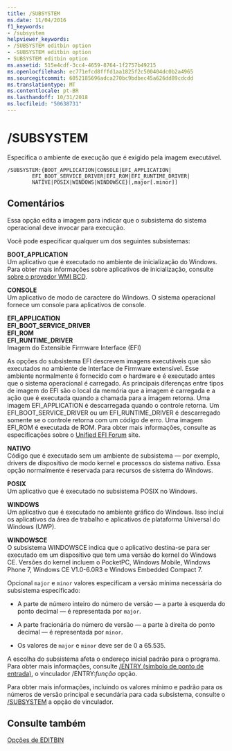 ```yaml
---
title: /SUBSYSTEM
ms.date: 11/04/2016
f1_keywords:
- /subsystem
helpviewer_keywords:
- /SUBSYSTEM editbin option
- -SUBSYSTEM editbin option
- SUBSYSTEM editbin option
ms.assetid: 515e4cdf-3cc4-4659-8764-1f2757b49215
ms.openlocfilehash: ec771efcd8fffd1aa1825f2c500404dc0b2a4965
ms.sourcegitcommit: 6052185696adca270bc9bdbec45a626dd89cdcdd
ms.translationtype: MT
ms.contentlocale: pt-BR
ms.lasthandoff: 10/31/2018
ms.locfileid: "50638731"
---
```

# <a name="subsystem"></a>/SUBSYSTEM

Especifica o ambiente de execução que é exigido pela imagem executável.

```
/SUBSYSTEM:{BOOT_APPLICATION|CONSOLE|EFI_APPLICATION|
        EFI_BOOT_SERVICE_DRIVER|EFI_ROM|EFI_RUNTIME_DRIVER|
        NATIVE|POSIX|WINDOWS|WINDOWSCE}[,major[.minor]]
```

## <a name="remarks"></a>Comentários

Essa opção edita a imagem para indicar que o subsistema do sistema operacional deve invocar para execução.

Você pode especificar qualquer um dos seguintes subsistemas:

**BOOT_APPLICATION**<br/>
Um aplicativo que é executado no ambiente de inicialização do Windows. Para obter mais informações sobre aplicativos de inicialização, consulte [sobre o provedor WMI BCD](/previous-versions/windows/desktop/bcd/about-bcd).

**CONSOLE**<br/>
Um aplicativo de modo de caractere do Windows. O sistema operacional fornece um console para aplicativos de console.

**EFI_APPLICATION**<br/>
**EFI_BOOT_SERVICE_DRIVER**<br/>
**EFI_ROM**<br/>
**EFI_RUNTIME_DRIVER**<br/>
Imagem do Extensible Firmware Interface (EFI)

As opções do subsistema EFI descrevem imagens executáveis que são executados no ambiente de Interface de Firmware extensível. Esse ambiente normalmente é fornecido com o hardware e é executado antes que o sistema operacional é carregado. As principais diferenças entre tipos de imagem do EFI são o local da memória que a imagem é carregada e a ação que é executada quando a chamada para a imagem retorna. Uma imagem EFI_APPLICATION é descarregada quando o controle retorna. Um EFI_BOOT_SERVICE_DRIVER ou um EFI_RUNTIME_DRIVER é descarregado somente se o controle retorna com um código de erro. Uma imagem EFI_ROM é executada de ROM. Para obter mais informações, consulte as especificações sobre o [Unified EFI Forum](http://www.uefi.org/) site.

**NATIVO**<br/>
Código que é executado sem um ambiente de subsistema — por exemplo, drivers de dispositivo de modo kernel e processos do sistema nativo. Essa opção normalmente é reservada para recursos de sistema do Windows.

**POSIX**<br/>
Um aplicativo que é executado no subsistema POSIX no Windows.

**WINDOWS**<br/>
Um aplicativo que é executado no ambiente gráfico do Windows. Isso inclui os aplicativos da área de trabalho e aplicativos de plataforma Universal do Windows (UWP).

**WINDOWSCE**<br/>
O subsistema WINDOWSCE indica que o aplicativo destina-se para ser executado em um dispositivo que tem uma versão do kernel do Windows CE. Versões do kernel incluem o PocketPC, Windows Mobile, Windows Phone 7, Windows CE V1.0-6.0R3 e Windows Embedded Compact 7.

Opcional `major` e `minor` valores especificam a versão mínima necessária do subsistema especificado:

- A parte de número inteiro do número de versão — a parte à esquerda do ponto decimal — é representada por `major`.

- A parte fracionária do número de versão — a parte à direita do ponto decimal — é representada por `minor`.

- Os valores de `major` e `minor` deve ser de 0 a 65.535.

A escolha do subsistema afeta o endereço inicial padrão para o programa. Para obter mais informações, consulte [/ENTRY (símbolo de ponto de entrada)](../../build/reference/entry-entry-point-symbol.md), o vinculador /ENTRY:*função* opção.

Para obter mais informações, incluindo os valores mínimo e padrão para os números de versão principal e secundária para cada subsistema, consulte o [/SUBSYSTEM](../../build/reference/subsystem-specify-subsystem.md) a opção de vinculador.

## <a name="see-also"></a>Consulte também

[Opções de EDITBIN](../../build/reference/editbin-options.md)